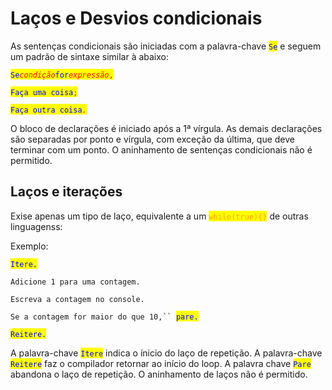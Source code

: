 # Laços e Desvios condicionais

As sentenças condicionais são iniciadas com a palavra-chave <mark style="color:blue;">`Se`</mark> e seguem um padrão de sintaxe similar à abaixo:

<mark style="color:blue;">`Se`</mark>_<mark style="color:red;">`condição`</mark>_<mark style="color:blue;">`for`</mark>_<mark style="color:red;">`expressão`</mark>_<mark style="color:red;">`,`</mark>

&#x20; <mark style="color:blue;">`Faça uma coisa`</mark><mark style="color:red;">`;`</mark>

&#x20; <mark style="color:blue;">`Faça outra coisa`</mark><mark style="color:red;">`.`</mark>

O bloco de declarações é iniciado após a 1ª vírgula. As demais declarações são separadas por ponto e vírgula, com exceção da última, que deve terminar com um ponto. O aninhamento de sentenças condicionais não é permitido.

## Laços e iterações

Exise apenas um tipo de laço, equivalente a um <mark style="color:orange;">`while(true){}`</mark> de outras linguagenss:

Exemplo:

<mark style="color:blue;">`Itere.`</mark>&#x20;

&#x20; `Adicione 1 para uma contagem.`&#x20;

&#x20; `Escreva a contagem no console.`&#x20;

&#x20; `Se a contagem for maior do que 10,`` `<mark style="color:blue;">`pare.`</mark>&#x20;

<mark style="color:blue;">`Reitere.`</mark>

A palavra-chave <mark style="color:blue;">`Itere`</mark> indica o ínicio do laço de repetição. A palavra-chave <mark style="color:blue;">`Reitere`</mark> faz o compilador retornar ao início do loop. A palavra chave <mark style="color:blue;">`Pare`</mark> abandona o laço de repetição. O aninhamento de laços não é permitido.
